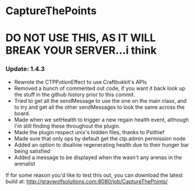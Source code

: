 CaptureThePoints
==========

# DO NOT USE THIS, AS IT WILL BREAK YOUR SERVER...i think

### Update: 1.4.3 ###
* Rewrote the CTPPotionEffect to use Craftbukkit's APIs
* Removed a bunch of commented out code, if you want it back look up the stuff in the github history prior to this commit.
* Tried to get all the sendMessage to use the one on the main class, and to try and get all the other sendMessages to look the same across the board.
* Made when we setHealth to trigger a new regain health event, although I'm still finding these throughout the plugin.
* Made the plugin respect unix's hidden files, thanks to Psithief
* Made sure that only ops by default get the ctp.admin permission node
* Added an option to disallow regenerating health due to their hunger bar being satisfied
* Added a message to be displayed when the wasn't any arenas in the arenalist

If for some reason you'd like to test this out, you can download the latest build at: http://graywolfsolutions.com:8080/job/CaptureThePoints/